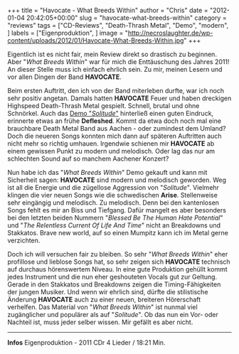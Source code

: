 +++
title = "Havocate - What Breeds Within"
author = "Chris"
date = "2012-01-04 20:42:05+00:00"
slug = "havocate-what-breeds-within"
category = "reviews"
tags = ["CD-Reviews", "Death-Thrash Metal", "Demo", "modern", ]
labels = ["Eigenproduktion", ]
image = "http://necroslaughter.de/wp-content/uploads/2012/01/Havocate-What-Breeds-Within.jpg"
+++

Eigentlich ist es nicht fair, mein Review direkt so drastisch zu beginnen. Aber "_What Breeds Within_" war für mich die Enttäuschung des Jahres 2011! An dieser Stelle muss ich einfach ehrlich sein. Zu mir, meinen Lesern und vor allen Dingen der Band **HAVOCATE**.

Beim ersten Auftritt, den ich von der Band miterleben durfte, war ich noch sehr positiv angetan. Damals hatten **HAVOCATE** Feuer und haben dreckigen Highspeed Death-Thrash Metal gespielt. Schnell, brutal und ohne Schnörkel. Auch das <a href="http://necroslaughter.de/2008/10/havocate-solitude/" title="Havocate – Solitude">Demo "_Solitude_"</a> hinterließ einen guten Eindruck, erinnerte etwas an frühe **Defleshed**. Kommt da etwa doch noch mal eine brauchbare Death Metal Band aus Aachen - oder zumindest dem Umland? Doch die neueren Songs konnten mich dann auf späteren Auftritten auch nicht mehr so richtig umhauen. Irgendwie schienen mir **HAVOCATE** ab einem gewissen Punkt zu modern und melodisch. Oder lag das nur am schlechten Sound auf so manchem Aachener Konzert?

Nun habe ich das "_What Breeds Within_" Demo gekauft und kann mit Sicherheit sagen: **HAVOCATE** sind modern und melodisch geworden. Weg ist all die Energie und die zügellose Aggression von "_Solitude_". Vielmehr klingen die vier neuen Songs wie die schwedischen **Arise**. Stellenweise sehr eingängig und melodisch. Zu melodisch. Denn bei den kantenlosen Songs fehlt es mir an Biss und Tiefgang. Dafür mangelt es aber besonders bei den letzten beiden Nummern "_Blessed Be The Human Hate Potential_" und "_The Relentless Current Of Life And Time_" nicht an Breakdowns und Stakkatos. Brave new world, auf so einen Mumpitz kann ich im Metal gerne verzichten.

Doch ich will versuchen fair zu bleiben. So sehr "_What Breeds Within_" eher profillose und lieblose Songs hat, so sehr zeigen sich **HAVOCATE** technisch auf durchaus hörenswertem Niveau. In eine gute Produktion gehüllt kommt jedes Instrument und die nun eher geshouteten Vocals gut zur Geltung. Gerade in den Stakkatos und Breakdowns zeigen die Timing-Fähigkeiten der jungen Musiker.
Und wenn wir ehrlich sind, dürfte die stilistische Änderung **HAVOCATE** auch zu einer neuen, breiteren Hörerschaft verhelfen. Das Material von "_What Breeds Within_" ist nunmal viel zugänglicher und populärer als auf "_Solitude_". Ob das nun ein Vor- oder Nachteil ist, muss jeder selber wissen. Mir gefällt es aber nicht.



---
**Infos**
Eigenproduktion - 2011
CDr 4 Lieder / 18:21 Min.

